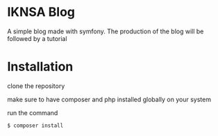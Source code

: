 IKNSA Blog
==========

A simple blog made with symfony.
The production of the blog will be followed by a tutorial

# Installation
clone the repository

make sure to have composer and php installed globally on your system

run the command

```
$ composer install
```
